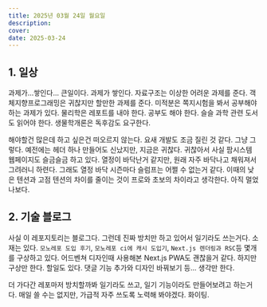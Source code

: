 ```yaml
---
title: 2025년 03월 24일 월요일
description:
cover:
date: 2025-03-24
---
```


## 1. 일상

과제가...쌓인다... 큰일이다. 과제가 쌓인다. 자료구조는 이상한 어려운 과제를 준다. 객체지향프로그래밍은 귀찮지만 할만한 과제를 준다. 미적분은 쪽지시험을 봐서 공부해야 하는 과제가 있다. 물리학은 레포트를 내야 한다. 공부도 해야 한다. 슬슬 과학 관련 도서도 읽어야 한다. 생물학개론은 독후감도 요구한다.

해야할건 많은데 하고 싶은건 떠오르지 않는다. 요새 개발도 조금 질린 것 같다. 그냥 그렇다. 예전에는 헤더 하나 만들어도 신났지만, 지금은 귀찮다. 귀찮아서 사실 팜시스템 웹페이지도 슬금슬금 하고 있다. 열정이 바닥난거 같지만, 원래 자주 바닥나고 채워져서 그려러니 하련다. 그래도 열정 바닥 시즌마다 슬럼프는 어쩔 수 없는거 같다. 이때의 낮은 텐션과 고점 텐션의 차이를 줄이는 것이 프로와 초보의 차이라고 생각한다. 아직 멀었나보다.

## 2. 기술 블로그

사실 이 레포지토리는 블로그다. 그런데 진짜 방치만 하고 있어서 일기라도 쓰는거다. 소재는 있다. `모노레포 도입 후기`, `모노레포 ci에 캐시 도입기`, `Next.js 렌더링과 RSC`등 몇개를 구상하고 있다. 어드벤쳐 디자인때 사용해본 Next.js PWA도 괜찮을거 같다. 하지만 구상만 한다. 할일도 있다. 댓글 기능 추가와 디자인 바꿔보기 등... 생각만 한다.

더 가다간 레포마저 방치할까봐 일기라도 쓰고, 일기 기능이라도 만들어보려고 하는거다. 매일 쓸 수는 없지만, 가급적 자주 쓰도록 노력해 봐야겠다. 화이팅.
